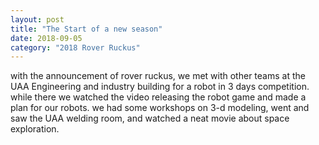 ```yaml
---
layout: post
title: "The Start of a new season"
date: 2018-09-05
category: "2018 Rover Ruckus"
---
```


with the announcement of rover ruckus, we met with other teams at the UAA Engineering and industry building for a robot in 3 days competition.
while there we watched the video releasing the robot game and made a plan for our robots. we had some workshops on 3-d modeling, went and saw the UAA welding room, and watched a neat movie about space exploration.
